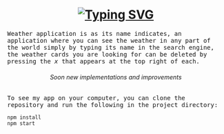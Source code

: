 <h1 align='center'><a href="https://git.io/typing-svg"><img src="https://readme-typing-svg.herokuapp.com?font=Fira+Code&size=40&pause=1000&color=F7DE47&center=true&vCenter=true&width=435&lines=Weather+App+%F0%9F%8C%9E" alt="Typing SVG" /></a></h1>

<samp>Weather application is as its name indicates, an application where you can see the weather in any part of the world simply by typing its name in the search engine, the weather cards you are looking for can be deleted by pressing the *x* that appears at the top right of each.</samp>

*<h6 align='center'>Soon new implementations and improvements</h6>*

<samp>To see my app on your computer, you can clone the repository and run the following in the project directory:</samp>

```
npm install
npm start
```
